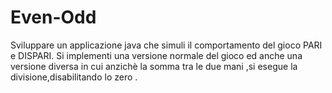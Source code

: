 # Even-Odd
Sviluppare un applicazione java che simuli il comportamento del gioco PARI e DISPARI.
Si implementi una versione normale del gioco ed anche 
una versione diversa in cui anzichè la somma tra le due mani ,si esegue la divisione,disabilitando lo zero . 
